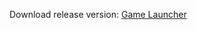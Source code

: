Download release version: [Game Launcher](https://github.com/ordresot/GameLauncher/blob/master/release/)